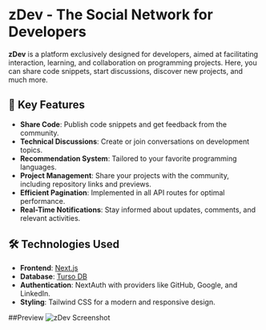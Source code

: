 # zDev - The Social Network for Developers

**zDev** is a platform exclusively designed for developers, aimed at facilitating interaction, learning, and collaboration on programming projects. Here, you can share code snippets, start discussions, discover new projects, and much more.

## 🚀 Key Features
- **Share Code**: Publish code snippets and get feedback from the community.
- **Technical Discussions**: Create or join conversations on development topics.
- **Recommendation System**: Tailored to your favorite programming languages.
- **Project Management**: Share your projects with the community, including repository links and previews.
- **Efficient Pagination**: Implemented in all API routes for optimal performance.
- **Real-Time Notifications**: Stay informed about updates, comments, and relevant activities.

## 🛠️ Technologies Used
- **Frontend**: [Next.js](https://nextjs.org/)
- **Database**: [Turso DB](https://turso.tech/)
- **Authentication**: NextAuth with providers like GitHub, Google, and LinkedIn.
- **Styling**: Tailwind CSS for a modern and responsive design.

##Preview
![zDev Screenshot](./project7.png)

